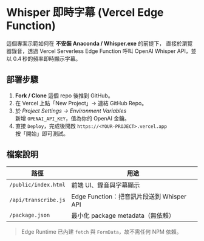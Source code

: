 # Whisper 即時字幕 (Vercel Edge Function)

這個專案示範如何在 **不安裝 Anaconda / Whisper.exe** 的前提下，
直接於瀏覽器錄音，透過 Vercel Serverless Edge Function 呼叫
OpenAI Whisper API，並以 0.4 秒的頻率即時顯示字幕。

## 部署步驟

1. **Fork / Clone** 這個 repo 後推到 GitHub。
2. 在 Vercel 上點「New Project」→ 連結 GitHub Repo。
3. 於 *Project Settings → Environment Variables*  
   新增 `OPENAI_API_KEY`，值為你的 OpenAI 金鑰。
4. 直接 `Deploy`，完成後開啟 `https://<YOUR-PROJECT>.vercel.app`  
   按「開始」即可測試。

## 檔案說明

| 路徑 | 用途 |
| ---- | ---- |
| `/public/index.html` | 前端 UI、錄音與字幕顯示 |
| `/api/transcribe.js` | Edge Function：把音訊片段送到 Whisper API |
| `/package.json` | 最小化 package metadata（無依賴） |

> Edge Runtime 已內建 `fetch` 與 `FormData`，故不需任何 NPM 依賴。
